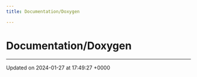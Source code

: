 ```yaml
---
title: Documentation/Doxygen

---
```


# Documentation/Doxygen








-------------------------------

Updated on 2024-01-27 at 17:49:27 +0000
